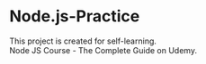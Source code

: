 # Node.js-Practice
This project is created for self-learning. <br>
Node JS Course - The Complete Guide on Udemy.
